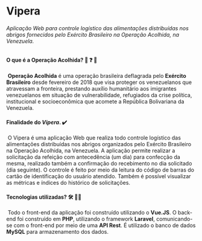 # Vipera

###### Aplicação Web para controle logístico das alimentações distribuídas nos abrigos fornecidos pelo Exército Brasileiro na Operação Acolhida, na Venezuela.

#### O que é a Operação Acolhida? 🤔 ❓ :beginner:

​ **Operação Acolhida** é uma operação brasileira deflagrada pelo **Exército Brasileiro** desde fevereiro de 2018 que visa proteger os venezuelanos que atravessam a fronteira, prestando auxílio humanitário aos imigrantes venezuelanos em situação de vulnerabilidade, refugiados da crise política, institucional e socioeconômica que acomete a República Bolivariana da Venezuela.

#### Finalidade do _Vipera_. :heavy_check_mark:

​ O Vipera é uma aplicação Web que realiza todo controle logístico das alimentações distribuídas nos abrigos organizados pelo Exército Brasileiro na Operação Acolhida, na Venezuela. A aplicação permite realizar a solicitação da refeição com antecedência (um dia) para confecção da mesma, realizado também a confirmação do recebimento no dia solicitado (dia seguinte). O controle é feito por meio da leitura do código de barras do cartão de identificação do usuário atendido. Também é possível visualizar as métricas e índices do histórico de solicitações.

#### Tecnologias utilizadas? :hammer_and_wrench: :man_technologist:

​ Todo o front-end da aplicação foi construído utilizando o **Vue.JS**. O back-end foi construído em **PHP**, utilizando o framework **Laravel**, comunicando-se com o front-end por meio de uma **API Rest**. É utilizado o banco de dados **MySQL** para armazenamento dos dados.
